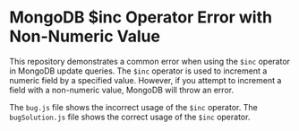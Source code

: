 # MongoDB $inc Operator Error with Non-Numeric Value
This repository demonstrates a common error when using the `$inc` operator in MongoDB update queries. The `$inc` operator is used to increment a numeric field by a specified value. However, if you attempt to increment a field with a non-numeric value, MongoDB will throw an error. 

The `bug.js` file shows the incorrect usage of the `$inc` operator. The `bugSolution.js` file shows the correct usage of the `$inc` operator.